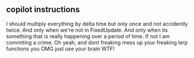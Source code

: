## copilot instructions ##

I should multiply everything by delta time but only once and not accidently twice. And only when we're not in FixedUpdate. And only when its something that is really happening over a period of time. If not I am commiting a crime. Oh yeah, and dont freaking mess up your freaking lerp functions you OMG just use your brain WTF!